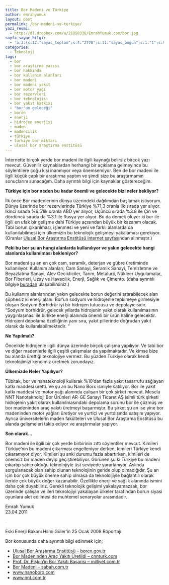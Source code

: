 ```yaml
---
title: Bor Madeni ve Türkiye
author: emrahyumuk
layout: post
permalink: /bor-madeni-ve-turkiye/
yazi_resmi:
  - http://dl.dropbox.com/u/21850338/EmrahYumuk.com/bor.jpg
sayfa_sayac_bilgi:
  - 'a:3:{s:12:"sayac_toplam";s:4:"2770";s:11:"sayac_bugun";s:1:"1";s:9:"son_okuma";s:10:"1364756185";}'
categories:
  - Teknoloji
tags:
  - bor
  - bor araştırma yazısı
  - bor hakkında
  - bor kullanım alanları
  - bor madeni
  - bor madeni yakıt
  - bor motor yağı
  - bor rezervleri
  - bor teknolojisi
  - bor yakıt katkısı
  - "bor'un geleceği"
  - boren
  - enerji
  - hidrojen enerjisi
  - maden
  - madencilik
  - türkiye
  - türkiye bor miktarı
  - ulusal bor araştırma enstitüsü
---
```

İnternette birçok yerde bor madeni ile ilgili kaynağı belirsiz birçok yazı mevcut. Güvenilir kaynaklardan herhangi bir açıklama gelmeyince bu söylentilere çoğu kişi inanmıyor veya önemsemiyor. Ben de bor madeni ile ilgili küçük çaplı bir araştırma yaptım ve şimdi size bu araştırmamın sonuçlarını sunacağım. Daha ayrıntılı bilgi için kaynaklar göstereceğim.

**Türkiye için bor neden bu kadar önemli ve gelecekte bizi neler bekliyor?**

İlk önce Bor madenlerinin dünya üzerindeki dağılımdan başlamak istiyorum. Dünya üzerinde bor rezervlerinde Türkiye %71,3 oranla ilk sırada yer alıyor. İkinci sırada %6.5&#8242;lik oranla ABD yer alıyor, Üçüncü sırada %3.8 ile Çin ve dördüncü sırada da %3.1 ile Rusya yer alıyor. Bu da demek oluyor ki bor ile ilgili en ufak bir gelişme dahi Türkiye açısından büyük bir kazanım olacak. Tabi borun çıkarılması, işlenmesi ve yeni ve farklı alanlarda da kullanılabilmesi için ülkemizin bu teknolojik gelişmeyi yakalaması gerekiyor. (Oranlar <a href="http://www.boren.gov.tr/icerik.php?id=26" target="_blank">Ulusal Bor Araştırma Enstitüsü internet sayfası</a>ndan alınmıştır.)

<!--more-->

**Peki bu bor şu an hangi alanlarda kullanılıyor ve yakın gelecekte hangi alanlarda kullanılması bekleniyor?**

Bor madeni şu an en çok cam, seramik, deterjan ve gübre üretiminde kullanılıyor. Kullanım alanları; Cam Sanayi, Seramik Sanayi, Temizletme ve Beyazlatma Sanayi, Alev Gecikticiler, Tarım, Metalurji, Nükleer Uygulamalar, Bor Fiberleri, Uzay ve Havacılık, Enerji, Sağlık ve Çimento. (daha ayrıntılı bilgiye <a href="http://www.boren.gov.tr/icerik.php?id=30" target="_blank">buradan</a> ulaşabilirsiniz.)

Bu kullanım alanlarından yakın gelecekte borun değerini artırabilecek alan şüphesiz ki enerji alanı. Bor&#8217;un sodyum ve hidrojenle tepkimeye girmesiyle oluşan Sodyum Borhidrür iyi bir hidrojen tutucusu ve depolayıcısıdır. &#8220;Sodyum borhidrür, gelecek yıllarda hidrojenin yakıt olarak kullanılmasının yaygınlaşması ile birlikte enerji alanında önemli bir ürün haline gelecektir. Hidrojeni depolama özelliğinin yanı sıra, yakıt pillerinde doğrudan yakıt olarak da kullanılabilmektedir. &#8220;

**Ne Yapılmalı?**

Öncelikle hidrojenle ilgili dünya üzerinde birçok çalışma yapılıyor. Ve tabi bor ve diğer madenlerle ilgili çeşitli çalışmalar da yapılmaktadır. Ve kimse bize bu alanda ürettiği teknolojiye vermez. Bu yüzden Türkiye olarak kendi teknolojimizi kendimiz üretmek zorundayız.

**Ülkemizde Neler Yapılıyor?**

Tübitak, bor ve nanateknoloji kullarak %10&#8242;dan fazla yakıt tasarrufu sağlayan katkı maddesi üretti. Ve şu an bu Nano Borx ismiyle satılıyor. Bor ile yakıt katkı maddesi ve motor yağı alanında çalışan bir çok şirket mevcut. Mesela NNT Nanoteknoloji Bor Ürünleri AR-GE Sanayi Ticaret AŞ isimli türk şirketi hidrojenin yakıt olarak kullanılmasındaki depolama sorunu bor ile çözmüş ve bor madeninden araç yakıtı üretmeyi başarmıştır. Bu şirket şu an ise yine bor madeninden motor yağları üretiyor ve yurtiçi ve yurtdışında satışını yapıyor. Ayrıca üniversitelerin maden fakülteleri ve Ulusal Bor Araştırma Enstitüsü bu alanda gelişmeleri takip ediyor ve araştırmalar yapıyor.

**Son olarak&#8230;**

Bor madeni ile ilgili bir çok yerde birbirinin zıttı söylentiler mevcut. Kimileri Türkiye&#8217;nin bu madeni çıkarması engelleniyor derken, kimileri Türkiye kendi çıkaramıyor diyor. Kimileri şu anki durumu fazla abartırken, kimileri de önemsiz bir maden deyip geçiştirebiliyor. Görünen şu ki Türkiye bu madeni çıkartıp sahip olduğu teknolojiyle üst seviyede yararlanıyor. Aslında sorgulanacak olan sahip olunan teknolojinin geride olup olmadığıdır. Şu an için bor çok büyük öneme sahip olmasa da teknololjiyle bağlantılı olarak ileride çok büyük değer kazanabilir. Özellikle enerji ve sağlık alanında ismini daha çok duyabiliriz. Gerekli teknolojik gelişimi yakalayamazsak, bor üzerinde çalışan ve ileri teknolojiyi yakalayan ülkeler tarafından borun siyasi oyunlara alet edilmesi de muhtemel senaryolar arasındadır.

Emrah Yumuk  
23.04.2011

<span style="color: #c0c0c0;">. </span>

Eski Enerji Bakanı Hilmi Güler&#8217;in 25 Ocak 2008 Röportajı  


Bor konusunda daha ayrıntılı bilgi edinmek için;

*   <a href="http://www.boren.gov.tr/" target="_blank">Ulusal Bor Araştırma Enstitüsü &#8211; boren.gov.tr</a>
*   <a href="http://www.cnnturk.com/2009/bilim.teknoloji/teknoloji/12/23/bor.madeninden.arac.yakiti.uretildi/556597.0/index.html" target="_blank">Bor Madeninden Araç Yakıtı Üretildi &#8211; cnnturk.com</a>
*   <a href="http://www.milliyet.com.tr/2007/02/04/ekonomi/eko07.html" target="_blank">Prof. Dr. Pişkin&#8217;in Bor Yakıtı Başarısı &#8211; milliyet.com.tr</a>
*   <a href="http://www.sabah.com.tr/fotohaber/gundem/bor_madeni_460873613666?tc=41&albumId=30135" target="_blank">Bor Madeni &#8211; sabah.com.tr</a>
*   <a href="http://www.nanoborx.com/" target="_blank">www.nanoborx.com</a>
*   <a href="http://www.nnt.com.tr/" target="_blank">www.nnt.com.tr</a>